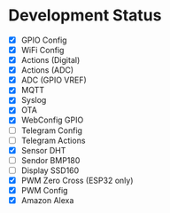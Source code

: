 # Development Status
- [X] GPIO Config
- [X] WiFi Config
- [X] Actions (Digital)
- [X] Actions (ADC)
- [X] ADC (GPIO VREF)
- [X] MQTT
- [X] Syslog
- [X] OTA
- [X] WebConfig GPIO
- [ ] Telegram Config
- [ ] Telegram Actions
- [X] Sensor DHT
- [ ] Sendor BMP180
- [ ] Display SSD160
- [X] PWM Zero Cross (ESP32 only)
- [X] PWM Config
- [X] Amazon Alexa
